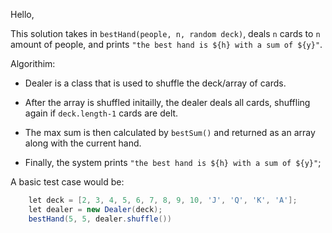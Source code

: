 Hello, 

This solution takes in ```bestHand(people, n, random deck)```, deals `n` cards to `n` amount of people, and 
prints ```"the best hand is ${h} with a sum of ${y}"```.

Algorithim:

- Dealer is a class that is used to shuffle the deck/array of cards.

- After the array is shuffled initailly, the dealer deals all cards, 
shuffling again if ```deck.length-1``` cards are delt.

- The max sum is then calculated by ```bestSum()``` and returned as an array along with the current hand.

- Finally, the system prints ```"the best hand is ${h} with a sum of ${y}"```;

A basic test case would be: 
```cs
    let deck = [2, 3, 4, 5, 6, 7, 8, 9, 10, 'J', 'Q', 'K', 'A'];
    let dealer = new Dealer(deck);
    bestHand(5, 5, dealer.shuffle()) 
```